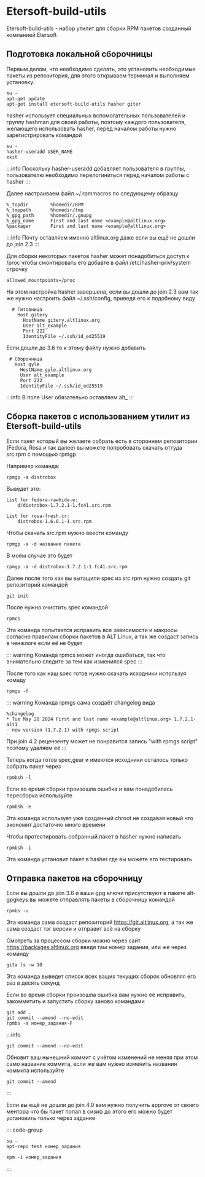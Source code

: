 # Etersoft-build-utils

Etersoft-build-utils - набор утилит для сборки RPM пакетов созданный компанией Etersoft

## Подготовка локальной сборочницы

Первым делом, что необходимо сделать, это установить необходимые пакеты из репозитория, для этого открываем терминал и выполняем установку.

```shell
su -
apt-get update
apt-get install etersoft-build-utils hasher giter
```

hasher использует специальных вспомогательных пользователей и группу hashman для своей работы, поэтому каждого пользователя, желающего использовать hasher, перед началом работы нужно зарегистрировать командой

```shell
su -
hasher-useradd USER_NAME
exit
```

:::info
Поскольку hasher-useradd добавляет пользователя в группы, пользователю необходимо перелогиниться перед началом работы с hasher
:::

Далее настраиваем файл ~/.rpmmacros по следующему образцу

```
%_topdir        %homedir/RPM
%_tmppath       %homedir/tmp
%_gpg_path      %homedir/.gnupg
%_gpg_name      First and last name <example@altlinux.org>
%packager       First and last name <example@altlinux.org>
```

:::info
Почту оставляем именно altlinux.org даже если вы ещё не дошли до join 2.3
:::

Для сборки некоторых пакетов hasher может понадобиться доступ к /proc чтобы смонтировать его добавте в файл /etc/hasher-priv/system строчку

```
allowed_mountpoints=/proc
```

На этом настройка hasher завершена, если вы дошли до join 2.3 вам так же нужно настроить файл ~/.ssh/config, приведя его к подобному виду

```shell
  # Гитовница
    Host gitery
      HostName gitery.altlinux.org
      User alt_example
      Port 222
      IdentityFile ~/.ssh/id_ed25519
```

Если дошли до 3.6 то к этому файлу нужно добавить

```shell
 # Сборочница
   Host gyle
     HostName gyle.altlinux.org
     User alt_example
     Port 222
     IdentityFile ~/.ssh/id_ed25519
```

:::info
В поле User обязательно оставляем alt_
:::

## Сборка пакетов с использованием утилит из Etersoft-build-utils

Если пакет который вы желаете собрать есть в стороннем репозитории (Fedora, Rosa и так далее) вы можете попробовать скачать оттуда src.rpm с помощью rpmgp

Например команда:

```shell
rpmgp -a distrobox
```

Выведет это:

```
List for fedora-rawhide-e:
    d/distrobox-1.7.2.1-1.fc41.src.rpm

List for rosa-fresh.cr:
    distrobox-1.6.0.1-1.src.rpm
```

Чтобы скачать src.rpm нужно ввести команду

```shell
rpmgp -a -d название пакета
```

В моём случае это будет

```shell
rpmgp -a -d distrobox-1.7.2.1-1.fc41.src.rpm
```

Далее после того как вы вытащили spec из src.rpm нужно создать git репозиторий командой

```shell
git init
```

После нужно очистить spec командой

```shell
rpmcs
```

Эта команда попытается исправить все зависимости и макросы согласно правилам сборки пакетов в ALT Linux, а так же создаст запись в ченжлоге если её не будет

::: warning
Команда rpmcs может иногда ошибаться, так что внимательно следите за тем как изменился spec
:::

После того как наш spec готов нужно скачать исходники используя комаду

```shell
rpmgs -f
```

::: warning
Команда rpmgs сама создаёт changelog вида

```
%changelog
* Tue May 28 2024 First and last name <example@altlinux.org> 1.7.2.1-alt1
- new version (1.7.2.1) with rpmgs script
```

При join 4.2 рецензенту может не понравится запись "with rpmgs script" поэтому удаляем её
:::


Теперь когда готов spec,gear и имеются исходники осталось только собрать пакет через

```shell
rpmbsh -l
```

Если во время сборки произошла ошибка и вам понадобилась пересборка используйте

```shell
rpmbsh -e
```

Эта команда использует уже созданный chroot не создавая новый что экономит достаточно много времени

Чтобы протестировать собранный пакет в hasher нужно написать

```shell
rpmbsh -i
```

Эта команда установит пакет в hasher где вы можете его тестировать

## Отправка пакетов на сборочницу

Если вы дошли до join 3.6 и ваши gpg ключи присутствуют в пакете alt-gpgkeys вы можете отправлять пакеты в сборочницу командой

```shell
rpmbs -u
```

Эта команда сама создаст репозиторий https://git.altlinux.org, а так же сама создаст тэг версии и отправит всё на сборку

Смотреть за процессом сборки можно через сайт https://packages.altlinux.org введя там номер задания, или же через команду

```shell
gita ls -w 10
```

Эта команда выведет список всех ващих текущих сборок обновляя его раз в десять секунд

Если во время сборки произошла ошибка вам нужно её исправить, закоммитить и запустить сборку заново командами

```shell
git add .
git commit --amend --no-edit
rpmbs -a номер_задания-F
```

:::info
```shell
git commit --amend --no-edit
```
Обновит ваш нынешний коммит с учётом изменений не меняя при этом само название коммита, если же вам нужно изменить названия коммита используйте

```shell
git commit --amend
```
:::

Если вы ещё не дошли до join 4.0 вам нужно получить approve от своего ментора что бы пакет попал в сизиф до этого его можно будет установить только через задание

::: code-group

```shell[apt-repo]
su -
apt-repo test номер_задания
```

```shell[epm]
epm -i номер_задания
```

:::
